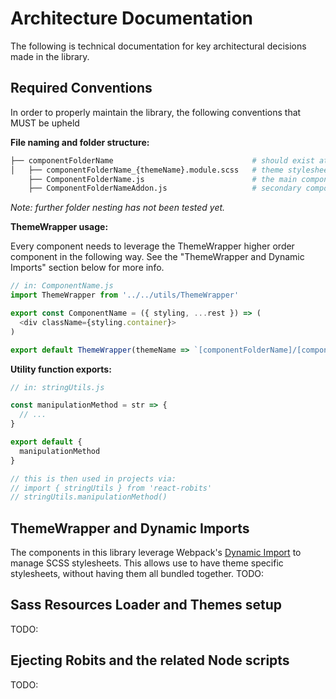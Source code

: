 # Architecture Documentation

The following is technical documentation for key architectural decisions made in the library.

## Required Conventions

In order to properly maintain the library, the following conventions that MUST be upheld

**File naming and folder structure:**

```bash
├── componentFolderName                               # should exist at the root of /components
│   ├── componentFolderName_{themeName}.module.scss   # theme stylesheets must follow this naming convention
    ├── ComponentFolderName.js                        # the main component of the folder should share the same name
    ├── ComponentFolderNameAddon.js                   # secondary components can exist, but are expected to share the same stylesheet as the main component
```

_Note: further folder nesting has not been tested yet._

**ThemeWrapper usage:**

Every component needs to leverage the ThemeWrapper higher order component in the following way.
See the "ThemeWrapper and Dynamic Imports" section below for more info.

```js
// in: ComponentName.js
import ThemeWrapper from '../../utils/ThemeWrapper'

export const ComponentName = ({ styling, ...rest }) => (
  <div className={styling.container}>
)

export default ThemeWrapper(themeName => `[componentFolderName]/[componentFolderName]_${themeName}.module.scss`)(ComponentName)
```

**Utility function exports:**

```js
// in: stringUtils.js

const manipulationMethod = str => {
  // ...
}

export default {
  manipulationMethod
}

// this is then used in projects via:
// import { stringUtils } from 'react-robits'
// stringUtils.manipulationMethod()
```

## ThemeWrapper and Dynamic Imports

The components in this library leverage Webpack's [Dynamic Import](https://webpack.js.org/guides/code-splitting/#dynamic-imports) to manage SCSS stylesheets. This allows use to have theme specific stylesheets, without having them all bundled together.
TODO:

## Sass Resources Loader and Themes setup

TODO:

## Ejecting Robits and the related Node scripts

TODO:
